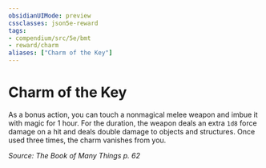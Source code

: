 ```yaml
---
obsidianUIMode: preview
cssclasses: json5e-reward
tags:
- compendium/src/5e/bmt
- reward/charm
aliases: ["Charm of the Key"]
---
```

# Charm of the Key

As a bonus action, you can touch a nonmagical melee weapon and imbue it with magic for 1 hour. For the duration, the weapon deals an extra `1d8` force damage on a hit and deals double damage to objects and structures. Once used three times, the charm vanishes from you.

*Source: The Book of Many Things p. 62*